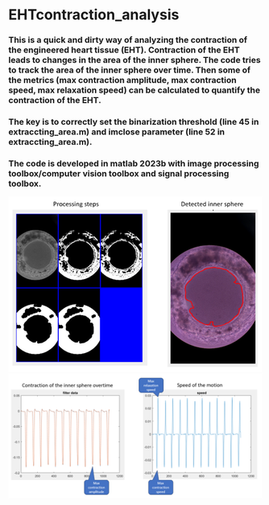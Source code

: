 # EHTcontraction_analysis

### This is a quick and dirty way of analyzing the contraction of the engineered heart tissue (EHT). Contraction of the EHT leads to changes in the area of the inner sphere. The code tries to track the area of the inner sphere over time. Then some of the metrics (max contraction amplitude, max contraction speed, max relaxation speed) can be calculated to quantify the contraction of the EHT.

### The key is to correctly set the binarization threshold (line 45 in extraccting_area.m) and imclose parameter (line 52 in extraccting_area.m).

### The code is developed in matlab 2023b with image processing toolbox/computer vision toolbox and signal processing toolbox.

![](https://github.com/rkdeng/EHTcontraction_analysis/blob/main/png1.png)
![](https://github.com/rkdeng/EHTcontraction_analysis/blob/main/png2.png)

